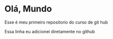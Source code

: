 # Olá, Mundo
 Esse é meu primeiro repositorio do curso de git hub

Essa linha eu adicionei diretamente no github
